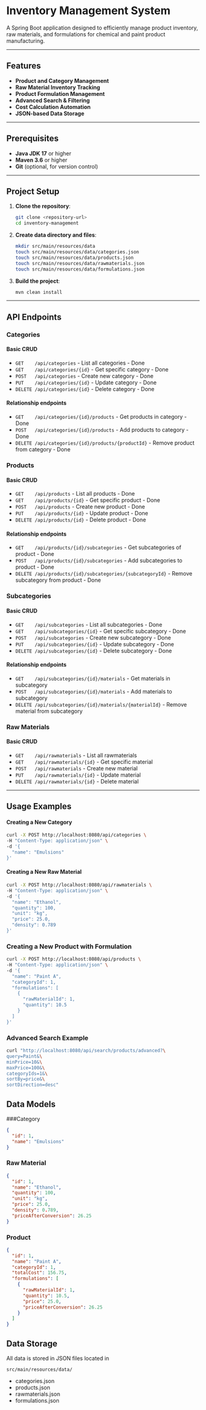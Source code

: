 # Inventory Management System

A Spring Boot application designed to efficiently manage product inventory, raw materials, and formulations for chemical and paint product manufacturing.

---

## Features
- **Product and Category Management**
- **Raw Material Inventory Tracking**
- **Product Formulation Management**
- **Advanced Search & Filtering**
- **Cost Calculation Automation**
- **JSON-based Data Storage**

---

## Prerequisites
- **Java JDK 17** or higher
- **Maven 3.6** or higher
- **Git** (optional, for version control)

---

## Project Setup

1. **Clone the repository**:
    ```bash
    git clone <repository-url>
    cd inventory-management
    ```

2. **Create data directory and files**:
    ```bash
    mkdir src/main/resources/data
    touch src/main/resources/data/categories.json
    touch src/main/resources/data/products.json
    touch src/main/resources/data/rawmaterials.json
    touch src/main/resources/data/formulations.json
    ```

3. **Build the project**:
    ```bash
    mvn clean install
    ```

---

## API Endpoints

### Categories
#### Basic CRUD
- `GET    /api/categories`                  - List all categories  - Done
- `GET    /api/categories/{id}`             - Get specific category  - Done
- `POST   /api/categories`                  - Create new category  - Done
- `PUT    /api/categories/{id}`             - Update category  - Done
- `DELETE /api/categories/{id}`             - Delete category  - Done

#### Relationship endpoints
- `GET    /api/categories/{id}/products`    - Get products in category  - Done
- `POST   /api/categories/{id}/products`    - Add products to category  - Done
- `DELETE /api/categories/{id}/products/{productId}`  - Remove product from category  - Done

### Products
#### Basic CRUD
- `GET    /api/products`                    - List all products  - Done
- `GET    /api/products/{id}`              - Get specific product  - Done
- `POST   /api/products`                   - Create new product  - Done
- `PUT    /api/products/{id}`              - Update product  - Done
- `DELETE /api/products/{id}`              - Delete product  - Done

#### Relationship endpoints
- `GET    /api/products/{id}/subcategories`     - Get subcategories of product - Done
- `POST   /api/products/{id}/subcategories`     - Add subcategories to product - Done
- `DELETE /api/products/{id}/subcategories/{subcategoryId}`  - Remove subcategory from product - Done

### Subcategories
#### Basic CRUD
- `GET    /api/subcategories`              - List all subcategories - Done
- `GET    /api/subcategories/{id}`         - Get specific subcategory - Done
- `POST   /api/subcategories`              - Create new subcategory - Done
- `PUT    /api/subcategories/{id}`         - Update subcategory - Done
- `DELETE /api/subcategories/{id}`         - Delete subcategory - Done

#### Relationship endpoints
- `GET    /api/subcategories/{id}/materials`    - Get materials in subcategory
- `POST   /api/subcategories/{id}/materials`    - Add materials to subcategory
- `DELETE /api/subcategories/{id}/materials/{materialId}`  - Remove material from subcategory


### Raw Materials
#### Basic CRUD
- `GET    /api/rawmaterials`                  - List all rawmaterials
- `GET    /api/rawmaterials/{id}`             - Get specific material
- `POST   /api/rawmaterials`                  - Create new material
- `PUT    /api/rawmaterials/{id}`             - Update material
- `DELETE /api/rawmaterials/{id}`             - Delete material

---

## Usage Examples

#### Creating a New Category
```bash
curl -X POST http://localhost:8080/api/categories \
-H "Content-Type: application/json" \
-d '{
  "name": "Emulsions"
}'
```
#### Creating a New Raw Material
```bash
curl -X POST http://localhost:8080/api/rawmaterials \
-H "Content-Type: application/json" \
-d '{
  "name": "Ethanol",
  "quantity": 100,
  "unit": "kg",
  "price": 25.0,
  "density": 0.789
}'
```

### Creating a New Product with Formulation
```bash
curl -X POST http://localhost:8080/api/products \
-H "Content-Type: application/json" \
-d '{
  "name": "Paint A",
  "categoryId": 1,
  "formulations": [
    {
      "rawMaterialId": 1,
      "quantity": 10.5
    }
  ]
}'

```

### Advanced Search Example
```bash
curl "http://localhost:8080/api/search/products/advanced?\
query=Paint&\
minPrice=10&\
maxPrice=100&\
categoryIds=1&\
sortBy=price&\
sortDirection=desc"
```

## Data Models
###Category

```json
{
  "id": 1,
  "name": "Emulsions"
}
```

### Raw Material
```json
{
  "id": 1,
  "name": "Ethanol",
  "quantity": 100,
  "unit": "kg",
  "price": 25.0,
  "density": 0.789,
  "priceAfterConversion": 26.25
}
```

### Product
```json
{
  "id": 1,
  "name": "Paint A",
  "categoryId": 1,
  "totalCost": 156.75,
  "formulations": [
    {
      "rawMaterialId": 1,
      "quantity": 10.5,
      "price": 25.0,
      "priceAfterConversion": 26.25
    }
  ]
}
```

## Data Storage
All data is stored in JSON files located in 
```
src/main/resources/data/
```

- categories.json
- products.json
- rawmaterials.json
- formulations.json